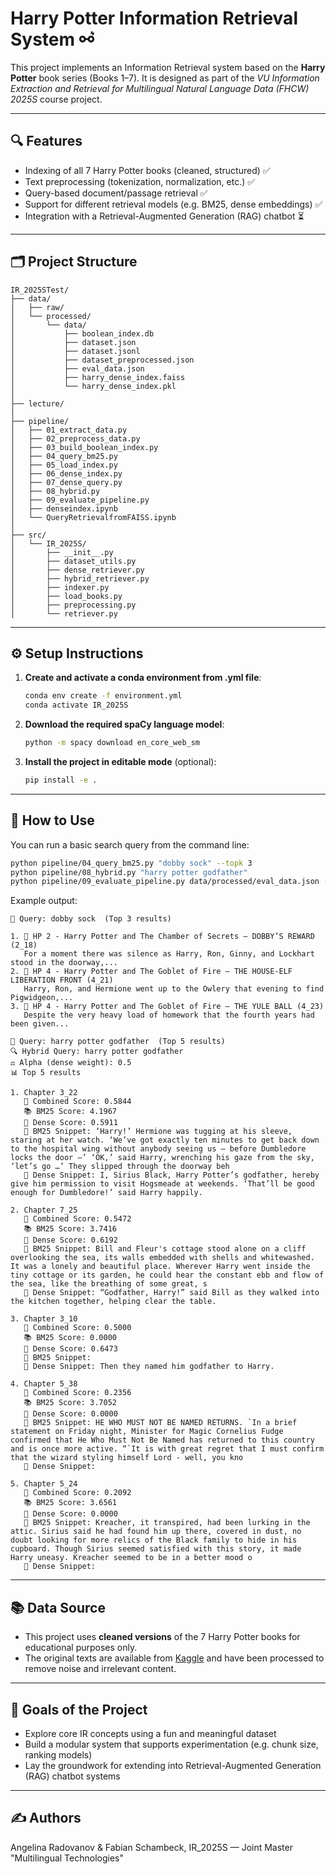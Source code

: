 # Harry Potter Information Retrieval System ⚯ ͛

This project implements an Information Retrieval system based on the **Harry Potter** book series (Books 1–7). 
It is designed as part of the *VU Information Extraction and Retrieval for Multilingual Natural Language Data (FHCW) 
2025S* course project.

---

## 🔍 Features

- Indexing of all 7 Harry Potter books (cleaned, structured) ✅
- Text preprocessing (tokenization, normalization, etc.) ✅
- Query-based document/passage retrieval ✅
- Support for different retrieval models (e.g. BM25, dense embeddings) ✅
- Integration with a Retrieval-Augmented Generation (RAG) chatbot ⏳

---

## 🗂️ Project Structure

```
IR_2025STest/
├── data/
│   ├── raw/                             
│   └── processed/
│       └── data/
│           ├── boolean_index.db          
│           ├── dataset.json              
│           ├── dataset.jsonl             
│           ├── dataset_preprocessed.json 
│           ├── eval_data.json            
│           ├── harry_dense_index.faiss 
│           └── harry_dense_index.pkl    
│
├── lecture/                         
│
├── pipeline/                           
│   ├── 01_extract_data.py
│   ├── 02_preprocess_data.py
│   ├── 03_build_boolean_index.py
│   ├── 04_query_bm25.py
│   ├── 05_load_index.py
│   ├── 06_dense_index.py
│   ├── 07_dense_query.py
│   ├── 08_hybrid.py
│   ├── 09_evaluate_pipeline.py
│   ├── denseindex.ipynb                  
│   └── QueryRetrievalfromFAISS.ipynb     
│
├── src/
│   └── IR_2025S/
│       ├── __init__.py
│       ├── dataset_utils.py             
│       ├── dense_retriever.py            
│       ├── hybrid_retriever.py          
│       ├── indexer.py                    
│       ├── load_books.py                 
│       ├── preprocessing.py              
│       └── retriever.py                  

```

---

## ⚙️ Setup Instructions

1. **Create and activate a conda environment from .yml file**:
   ```bash
   conda env create -f environment.yml
   conda activate IR_2025S
   ```

2. **Download the required spaCy language model**:
   ```bash
   python -m spacy download en_core_web_sm
   ```

3. **Install the project in editable mode** (optional):
   ```bash
   pip install -e .
   ```
---

## 🚀 How to Use

You can run a basic search query from the command line:

   ```bash
   python pipeline/04_query_bm25.py "dobby sock" --topk 3
   python pipeline/08_hybrid.py "harry potter godfather"
   python pipeline/09_evaluate_pipeline.py data/processed/eval_data.json --topk 5 (for alpha value)
   ```

Example output:

```
🔎 Query: dobby sock  (Top 3 results)

1. 📘 HP 2 - Harry Potter and The Chamber of Secrets — DOBBY’S REWARD (2_18)
   For a moment there was silence as Harry, Ron, Ginny, and Lockhart stood in the doorway,...
2. 📘 HP 4 - Harry Potter and The Goblet of Fire — THE HOUSE-ELF LIBERATION FRONT (4_21)
   Harry, Ron, and Hermione went up to the Owlery that evening to find Pigwidgeon,...
3. 📘 HP 4 - Harry Potter and The Goblet of Fire — THE YULE BALL (4_23)
   Despite the very heavy load of homework that the fourth years had been given...

🔎 Query: harry potter godfather  (Top 5 results)
🔍 Hybrid Query: harry potter godfather
⚖️ Alpha (dense weight): 0.5
📊 Top 5 results

1. Chapter 3_22
   🔗 Combined Score: 0.5844
   📚 BM25 Score: 4.1967
   🤖 Dense Score: 0.5911
   📖 BM25 Snippet: ‘Harry!’ Hermione was tugging at his sleeve, staring at her watch. ‘We’ve got exactly ten minutes to get back down to the hospital wing without anybody seeing us – before Dumbledore locks the door –’ ‘OK,’ said Harry, wrenching his gaze from the sky, ‘let’s go …’ They slipped through the doorway beh
   🧠 Dense Snippet: I, Sirius Black, Harry Potter’s godfather, hereby give him permission to visit Hogsmeade at weekends. ‘That’ll be good enough for Dumbledore!’ said Harry happily.

2. Chapter 7_25
   🔗 Combined Score: 0.5472
   📚 BM25 Score: 3.7416
   🤖 Dense Score: 0.6192
   📖 BM25 Snippet: Bill and Fleur's cottage stood alone on a cliff overlooking the sea, its walls embedded with shells and whitewashed. It was a lonely and beautiful place. Wherever Harry went inside the tiny cottage or its garden, he could hear the constant ebb and flow of the sea, like the breathing of some great, s
   🧠 Dense Snippet: “Godfather, Harry!” said Bill as they walked into the kitchen together, helping clear the table.

3. Chapter 3_10
   🔗 Combined Score: 0.5000
   📚 BM25 Score: 0.0000
   🤖 Dense Score: 0.6473
   📖 BM25 Snippet: 
   🧠 Dense Snippet: Then they named him godfather to Harry.

4. Chapter 5_38
   🔗 Combined Score: 0.2356
   📚 BM25 Score: 3.7052
   🤖 Dense Score: 0.0000
   📖 BM25 Snippet: HE WHO MUST NOT BE NAMED RETURNS. `In a brief statement on Friday night, Minister for Magic Cornelius Fudge confirmed that He Who Must Not Be Named has returned to this country and is once more active. “`It is with great regret that I must confirm that the wizard styling himself Lord - well, you kno
   🧠 Dense Snippet: 

5. Chapter 5_24
   🔗 Combined Score: 0.2092
   📚 BM25 Score: 3.6561
   🤖 Dense Score: 0.0000
   📖 BM25 Snippet: Kreacher, it transpired, had been lurking in the attic. Sirius said he had found him up there, covered in dust, no doubt looking for more relics of the Black family to hide in his cupboard. Though Sirius seemed satisfied with this story, it made Harry uneasy. Kreacher seemed to be in a better mood o
   🧠 Dense Snippet: 

```
---

## 📚 Data Source

- This project uses **cleaned versions** of the 7 Harry Potter books for educational purposes only.  
- The original texts are available from [Kaggle](https://www.kaggle.com/datasets/shubhammaindola/harry-potter-books) 
and have been processed to remove noise and irrelevant content.
---

## 📌 Goals of the Project

- Explore core IR concepts using a fun and meaningful dataset
- Build a modular system that supports experimentation (e.g. chunk size, ranking models)
- Lay the groundwork for extending into Retrieval-Augmented Generation (RAG) chatbot systems

---

## ✍️ Authors

Angelina Radovanov & Fabian Schambeck, IR_2025S — Joint Master "Multilingual Technologies"
